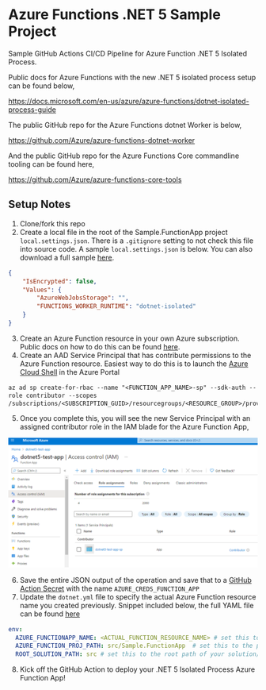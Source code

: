 # Azure Functions .NET 5 Sample Project
Sample GitHub Actions CI/CD Pipeline for Azure Function .NET 5 Isolated Process.

Public docs for Azure Functions with the new .NET 5 isolated process setup can be found below,

https://docs.microsoft.com/en-us/azure/azure-functions/dotnet-isolated-process-guide

The public GitHub repo for the Azure Functions dotnet Worker is below,

https://github.com/Azure/azure-functions-dotnet-worker

And the public GitHub repo for the Azure Functions Core commandline tooling can be found here,

https://github.com/Azure/azure-functions-core-tools

## Setup Notes

1. Clone/fork this repo
2. Create a local file in the root of the Sample.FunctionApp project ```local.settings.json```. There is a ```.gitignore``` setting to not check this file into source code. A sample ```local.settings.json``` is below.  You can also download a full sample [here](misc/local.settings.json).
```json
{
    "IsEncrypted": false,
    "Values": {
        "AzureWebJobsStorage": "",
        "FUNCTIONS_WORKER_RUNTIME": "dotnet-isolated"
    }
}
```
3. Create an Azure Function resource in your own Azure subscription.  Public docs on how to do this can be found [here](https://docs.microsoft.com/en-us/azure/azure-functions/functions-create-function-app-portal#create-a-function-app).
4. Create an AAD Service Principal that has contribute permissions to the Azure Function resource. Easiest way to do this is to launch the [Azure Cloud Shell](https://docs.microsoft.com/en-us/azure/cloud-shell/overview) in the Azure Portal
```Shell
az ad sp create-for-rbac --name "<FUNCTION_APP_NAME>-sp" --sdk-auth --role contributor --scopes /subscriptions/<SUBSCRIPTION_GUID>/resourcegroups/<RESOURCE_GROUP>/providers/Microsoft.Web/sites/<FUNCTION_APP_NAME>
```

5. Once you complete this, you will see the new Service Principal with an assigned contributor role in the IAM blade for the Azure Function App,

![IAM Security View](misc/images/ServicePrincipalPermissions.png)

6. Save the entire JSON output of the operation and save that to a [GitHub Action Secret](https://docs.github.com/en/actions/reference/encrypted-secrets) with the name ```AZURE_CREDS_FUNCTION_APP```
7. Update the ```dotnet.yml``` file to specify the actual Azure Function resource name you created previously.  Snippet included below, the full YAML file can be found [here](.github/workflows/dotnet.yml)
```yaml
env:
  AZURE_FUNCTIONAPP_NAME: <ACTUAL_FUNCTION_RESOURCE_NAME> # set this to the name of your azure function app resource
  AZURE_FUNCTION_PROJ_PATH: src/Sample.FunctionApp  # set this to the path to your function app project
  ROOT_SOLUTION_PATH: src # set this to the root path of your solution/project file
```
8. Kick off the GitHub Action to deploy your .NET 5 Isolated Process Azure Function App!
